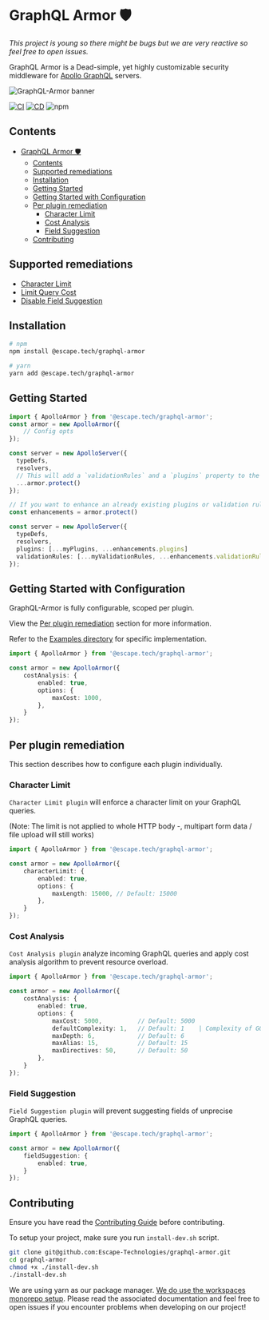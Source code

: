 # GraphQL Armor 🛡️

*This project is young so there might be bugs but we are very reactive so feel free to open issues.*

GraphQL Armor is a Dead-simple, yet highly customizable security middleware for [Apollo GraphQL](https://github.com/apollographql/apollo-server) servers.

![GraphQL-Armor banner](https://raw.githubusercontent.com/Escape-Technologies/graphql-armor/main/packages/docs/banner.png)

[![CI](https://github.com/Escape-Technologies/graphql-armor/actions/workflows/ci.yaml/badge.svg)](https://github.com/Escape-Technologies/graphql-armor/actions/workflows/ci.yaml) [![CD](https://github.com/Escape-Technologies/graphql-armor/actions/workflows/cd.yaml/badge.svg)](https://github.com/Escape-Technologies/graphql-armor/actions/workflows/cd.yaml) ![npm](https://img.shields.io/npm/v/@escape.tech/graphql-armor)

## Contents

- [GraphQL Armor 🛡️](#graphql-armor-️)
  - [Contents](#contents)
  - [Supported remediations](#supported-remediations)
  - [Installation](#installation)
  - [Getting Started](#getting-started)
  - [Getting Started with Configuration](#getting-started-with-configuration)
  - [Per plugin remediation](#per-plugin-remediation)
    - [Character Limit](#character-limit)
    - [Cost Analysis](#cost-analysis)
    - [Field Suggestion](#field-suggestion)
  - [Contributing](#contributing)

## Supported remediations

- [Character Limit](#character-limit)
- [Limit Query Cost](#cost-analysis)
- [Disable Field Suggestion](#field-suggestion)

## Installation

```bash
# npm
npm install @escape.tech/graphql-armor

# yarn
yarn add @escape.tech/graphql-armor
```

## Getting Started

```typescript
import { ApolloArmor } from '@escape.tech/graphql-armor';
const armor = new ApolloArmor({
    // Config opts
});

const server = new ApolloServer({
  typeDefs,
  resolvers,
  // This will add a `validationRules` and a `plugins` property to the configuration object
  ...armor.protect()
});

// If you want to enhance an already existing plugins or validation rules list
const enhancements = armor.protect()

const server = new ApolloServer({
  typeDefs,
  resolvers,
  plugins: [...myPlugins, ...enhancements.plugins]
  validationRules: [...myValidationRules, ...enhancements.validationRules]
});
```

## Getting Started with Configuration

GraphQL-Armor is fully configurable, scoped per plugin.

View the [Per plugin remediation](#per-plugin-remediation) section for more information.

Refer to the [Examples directory](https://github.com/Escape-Technologies/graphql-armor/tree/main/examples) for specific implementation.

```typescript
import { ApolloArmor } from '@escape.tech/graphql-armor';

const armor = new ApolloArmor({
    costAnalysis: {
        enabled: true,
        options: {
            maxCost: 1000,
        },
    }
});
```

## Per plugin remediation

This section describes how to configure each plugin individually.

### Character Limit

`Character Limit plugin` will enforce a character limit on your GraphQL queries.

(Note: The limit is not applied to whole HTTP body -, multipart form data / file upload will still works)

```typescript
import { ApolloArmor } from '@escape.tech/graphql-armor';

const armor = new ApolloArmor({
    characterLimit: {
        enabled: true,
        options: {
            maxLength: 15000, // Default: 15000
        },
    }
});
```

### Cost Analysis

`Cost Analysis plugin` analyze incoming GraphQL queries and apply cost analysis algorithm to prevent resource overload.

```typescript
import { ApolloArmor } from '@escape.tech/graphql-armor';

const armor = new ApolloArmor({
    costAnalysis: {
        enabled: true,
        options: {
            maxCost: 5000,          // Default: 5000
            defaultComplexity: 1,   // Default: 1    | Complexity of GQL token
            maxDepth: 6,            // Default: 6
            maxAlias: 15,           // Default: 15
            maxDirectives: 50,      // Default: 50
        },
    }
});
```

### Field Suggestion

`Field Suggestion plugin` will prevent suggesting fields of unprecise GraphQL queries.

```typescript
import { ApolloArmor } from '@escape.tech/graphql-armor';

const armor = new ApolloArmor({
    fieldSuggestion: {
        enabled: true,
    }
});
```

## Contributing

Ensure you have read the [Contributing Guide](https://github.com/Escape-Technologies/graphql-armor/blob/main/CONTRIBUTING.md) before contributing.

To setup your project, make sure you run `install-dev.sh` script.

```bash
git clone git@github.com:Escape-Technologies/graphql-armor.git
cd graphql-armor
chmod +x ./install-dev.sh
./install-dev.sh
```

We are using yarn as our package manager. [We do use the workspaces monorepo setup](https://classic.yarnpkg.com/lang/en/docs/workspaces/). Please read the associated documentation and feel free to open issues if you encounter problems when developing on our project!

